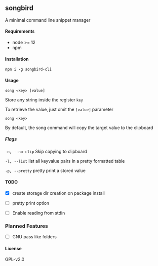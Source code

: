 ## songbird

A minimal command line snippet manager

#### Requirements
* node >= 12
* npm

#### Installation
`npm i -g songbird-cli`

#### Usage

`song <key> [value]`

Store any string inside the register `key`

To retrieve the value, just omit the `[value]` parameter

`song <key>`

By default, the song command will copy the target value to the clipboard

##### Flags

`-n, --no-clip` Skip copying to clipboard

`-l, --list` list all keyvalue pairs in a pretty formatted table

`-p, --pretty` pretty print a stored value

#### TODO
- [x] create storage dir creation on package install

- [ ] pretty print option

- [ ] Enable reading from stdin

### Planned Features

- [ ] GNU pass like folders

#### License

GPL-v2.0
